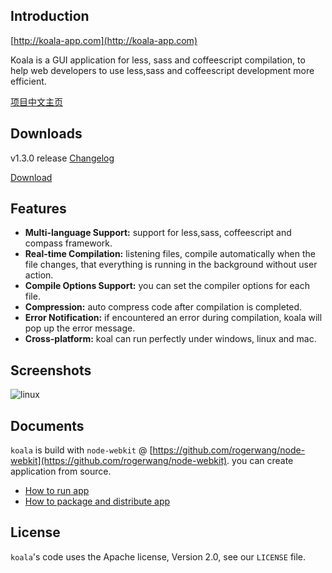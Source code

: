 ## Introduction

[http://koala-app.com](http://koala-app.com)

Koala is a GUI application for less, sass and coffeescript compilation, to help web developers to use less,sass and coffeescript development more efficient.

[项目中文主页](http://koala-app.com/index-zh.html)

## Downloads 
v1.3.0 release [Changelog](http://koala-app.com/#changelog)

[Download](http://koala-app.com/#download) 


## Features

* **Multi-language Support:** support for less,sass, coffeescript and compass framework.
* **Real-time Compilation:** listening files, compile automatically when the file changes, that everything is running in the background without user action.
* **Compile Options Support:** you can set the compiler options for each file.
* **Compression:** auto compress code after compilation is completed.
* **Error Notification:** if encountered an error during compilation, koala will pop up the error message.
* **Cross-platform:** koal can run perfectly under windows, linux and mac.

## Screenshots

![linux](http://oklai.github.com/koala/images/screenshots/linux.png)

## Documents

`koala` is build with `node-webkit` @ [https://github.com/rogerwang/node-webkit](https://github.com/rogerwang/node-webkit). you can create application from source.

* [How to run app](https://github.com/rogerwang/node-webkit/wiki/How-to-run-apps)
* [How to package and distribute app](https://github.com/rogerwang/node-webkit/wiki/How-to-package-and-distribute-your-apps)

## License

`koala`'s code uses the Apache license, Version 2.0, see our `LICENSE` file.
